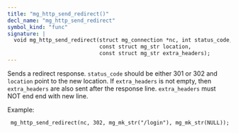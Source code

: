 ```yaml
---
title: "mg_http_send_redirect()"
decl_name: "mg_http_send_redirect"
symbol_kind: "func"
signature: |
  void mg_http_send_redirect(struct mg_connection *nc, int status_code,
                             const struct mg_str location,
                             const struct mg_str extra_headers);
---
```


Sends a redirect response.
`status_code` should be either 301 or 302 and `location` point to the
new location.
If `extra_headers` is not empty, then `extra_headers` are also sent
after the response line. `extra_headers` must NOT end end with new line.

Example:

     mg_http_send_redirect(nc, 302, mg_mk_str("/login"), mg_mk_str(NULL));

